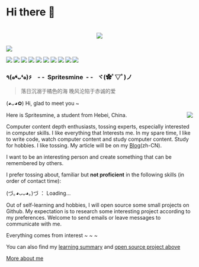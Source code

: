 # Hi there 👋 

<h1 align="center">
  <a href="https://qisansui.cn/">
    <img src="https://readme-typing-svg.herokuapp.com/?lines=fmt.Println(%22Hope%20you%20happy%20everyday%22);&center=true&size=19">
  </a>
</h1>

<img src="https://cdn.jsdelivr.net/gh/Spritesmine/Spritesmine/header.png"/>

[![](https://img.shields.io/badge/name-QISANSUI-orange?style=flat-square&logo=Analogue)]() [![](https://img.shields.io/badge/🇨🇳_Live_In-💖_China-e60000?style=flat-square)]() [![](https://img.shields.io/badge/🤣_Language-汉语、English-pink?style=flat-square)]() [![](https://img.shields.io/badge/IDE-Visual_Studio_Code-007ACC?style=flat-square&logo=Visual-Studio-Code)]() [![](https://img.shields.io/badge/OS-Windows_11-deepskyblue?style=flat-square&logo=Windows)]() [![](https://data.jsdelivr.com/v1/package/gh/Spritesmine/Spritesmine/badge)]() [![](https://img.shields.io/badge/Blog-QISANSUI.CN-339933?style=flat-square&logo=appveyor)]() [![](https://img.shields.io/badge/Gmail-sansuishushu@gmail.com-springgreen?style=flat&logo=gmail&link=mailto:sansuishushu@gmail.com)]() [![](https://img.shields.io/badge/t.me-@QISANSUI-goldenrod?style=flat&logo=telegram)]() [![](https://visitor-badge.laobi.icu/badge?page_id=spritesmine.spritesmine)]() 

### ٩(๑❛ᴗ❛๑)۶&nbsp;&nbsp;&nbsp;&nbsp;- -&nbsp;&nbsp;Spritesmine&nbsp;&nbsp;- -&nbsp;&nbsp;&nbsp;ヾ(✿ﾟ▽ﾟ)ノ

> 落日沉溺于橘色的海 晚风沦陷于赤诚的爱

(◕ᴗ◕✿) Hi, glad to meet you ~

<a href="#">
  <img align="right" src="https://github-readme-stats.vercel.app/api/top-langs/?username=Spritesmine&layout=compact">
</a>

Here is Spritesmine, a student from Hebei, China.

Computer content depth enthusiasts, tossing experts, especially interested in computer skills. I like everything that Interests me. In my spare time, I like to write code, watch computer content and study computer content. Study for hobbies. I like tossing. My article will be on my [Blog](https://qisansui.cn)(zh-CN).

I want to be an interesting person and create something that can be remembered by others.

I prefer tossing about, familiar but <b>not proficient</b> in the following skills (in order of contact time):

(づ｡◕ᴗᴗ◕｡)づ ： Loading...

Out of self-learning and hobbies, I will open source some small projects on Github. My expectation is to research some interesting project according to my preferences. Welcome to send emails or leave messages to communicate with me.

Everything comes from interest ~ ~ ~

You can also find my [learning summary](https://www.qisansui.cn) and [open source project above](https://github.com/Spritesmine/)


[More about me](https://qisansui.cn)
